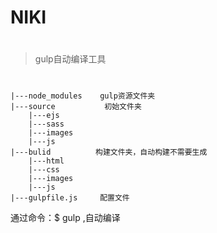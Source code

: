 # NIKI
#
>gulp自动编译工具
#
    |---node_modules    gulp资源文件夹
    |---source           初始文件夹
        |---ejs
        |---sass
        |---images
        |---js
    |---bulid          构建文件夹，自动构建不需要生成
        |---html
        |---css
        |---images
        |---js
    |---gulpfile.js     配置文件



通过命令：$ gulp ,自动编译
